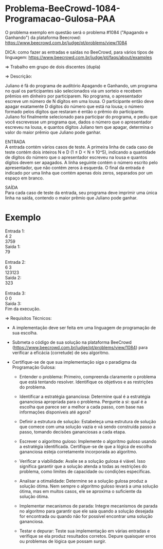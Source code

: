 
# Problema-BeeCrowd-1084-Programacao-Gulosa-PAA
O problema exemplo em questão será o problema #1084 ("Apagando e Ganhando") da plataforma Beecrowd:
https://www.beecrowd.com.br/judge/pt/problems/view/1084
         
DICA: como fazer as entradas e saídas no BeeCrowd, para vários tipos de
linguagem: https://www.beecrowd.com.br/judge/pt/faqs/about/examples

⇒ Trabalho em grupo de dois discentes (dupla)

⇒ Descrição:

Juliano é fã do programa de auditório Apagando e Ganhando, um programa no qual os participantes são selecionados via um sorteio e recebem prêmios em dinheiro por participarem. No programa, o apresentador escreve um número de N dígitos em uma lousa. O participante então deve apagar exatamente D dígitos do número que está na lousa; o número formado pelos dígitos que restaram é então o prêmio do participante. Juliano foi finalmente selecionado para participar do programa, e pediu que você escrevesse um programa que, dados o número que o apresentador escreveu na lousa, e quantos dígitos Juliano tem que apagar, determina o valor do maior prêmio que Juliano pode ganhar.

ENTRADA</br>
A entrada contém vários casos de teste. A primeira linha de cada caso de teste contém dois inteiros N e D (1 ≤ D < N ≤ 10^5), indicando a quantidade de dígitos do número que o apresentador escreveu na lousa e quantos dígitos devem ser apagados. A linha seguinte contém o número escrito pelo apresentador, que não contém zeros à esquerda. O final da entrada é indicado por uma linha que contém apenas dois zeros, separados por um espaço em branco.

SAÍDA</br>
Para cada caso de teste da entrada, seu programa deve imprimir uma única linha na saída, contendo o maior prêmio que Juliano pode ganhar.


# Exemplo
Entrada 1:</br>
4 2</br>
3759</br>
Saída 1:</br>
79</br>
</br>
Entrada 2:</br>
6 3</br>
123123</br>
Saída 2:</br>
323</br>
</br>
Entrada 3:</br>
0 0</br>
Saída 3:</br>
Fim da execução.</br>

⇒ Requisitos Técnicos:
   * A implementação deve ser feita em uma linguagem de programação de sua escolha.

   * Submeta o código de sua solução na plataforma BeeCrowd (https://www.beecrowd.com.br/judge/pt/problems/view/1084) para verificar a eficácia (corretude) de seu algoritmo.
   
  * Certifique-se de que sua implementação siga o paradigma da Programação Gulosa:

       - Entender o problema: Primeiro, compreenda claramente o problema que está tentando resolver. Identifique os objetivos e as restrições do problema.

       - Identificar a estratégia gananciosa: Determine qual é a estratégia gananciosa apropriada para o problema. Pergunte a si: qual é a escolha que parece ser a melhor a cada passo, com base nas informações disponíveis até agora?

       - Definir a estrutura de solução: Estabeleça uma estrutura de solução que comece com uma solução vazia e vá sendo construída passo a passo, tomando decisões gananciosas a cada etapa.

       - Escrever o algoritmo guloso: Implemente o algoritmo guloso usando a estratégia identificada. Certifique-se de que a lógica de escolha gananciosa esteja corretamente incorporada ao algoritmo.

       - Verificar a viabilidade: Avalie se a solução gulosa é viável. Isso significa garantir que a solução atenda a todas as restrições do problema, como limites de capacidade ou condições específicas.

       - Analisar a otimalidade: Determine se a solução gulosa produz a solução ótima. Nem sempre o algoritmo guloso levará a uma solução ótima, mas em muitos casos, ele se aproxima o suficiente da solução ótima.

       - Implementar mecanismos de parada: Integre mecanismos de parada no algoritmo para garantir que ele saia quando a solução desejada for encontrada ou quando não for possível encontrar uma solução gananciosa.

       - Testar e depurar: Teste sua implementação em várias entradas e verifique se ela produz resultados corretos. Depure quaisquer erros ou problemas de lógica que possam surgir.
